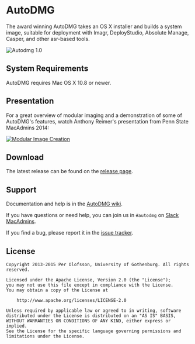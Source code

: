 AutoDMG
=======

The award winning AutoDMG takes an OS X installer and builds a system image, suitable for deployment with Imagr, DeployStudio, Absolute Manage, Casper, and other asr-based tools.

![Autodmg 1.0](http://magervalp.github.io/images/AutoDMG-1.0.png)


System Requirements
-------------------

AutoDMG requires Mac OS X 10.8 or newer.


Presentation
------------

For a great overview of modular imaging and a demonstration of some of AutoDMG's features, watch Anthony Reimer's presentation from Penn State MacAdmins 2014:

[![Modular Image Creation](http://img.youtube.com/vi/VQXhTPsUlzI/0.jpg)](http://www.youtube.com/watch?v=VQXhTPsUlzI)


Download
--------

The latest release can be found on the [release page](https://github.com/MagerValp/AutoDMG/releases).


Support
-------

Documentation and help is in the [AutoDMG wiki](https://github.com/MagerValp/AutoDMG/wiki).

If you have questions or need help, you can join us in `#autodmg` on [Slack MacAdmins](https://macadmins.org ).

If you find a bug, please report it in the [issue tracker](https://github.com/MagerValp/AutoDMG/issues).


License
-------

    Copyright 2013-2015 Per Olofsson, University of Gothenburg. All rights reserved.
    
    Licensed under the Apache License, Version 2.0 (the "License");
    you may not use this file except in compliance with the License.
    You may obtain a copy of the License at
    
        http://www.apache.org/licenses/LICENSE-2.0
    
    Unless required by applicable law or agreed to in writing, software
    distributed under the License is distributed on an "AS IS" BASIS,
    WITHOUT WARRANTIES OR CONDITIONS OF ANY KIND, either express or implied.
    See the License for the specific language governing permissions and
    limitations under the License.
